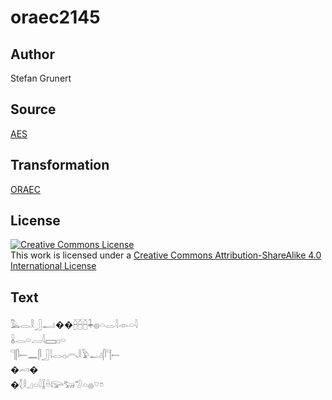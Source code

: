 # oraec2145

## Author

Stefan Grunert

## Source

[AES](https://github.com/simondschweitzer/aes)

## Transformation

[ORAEC](https://oraec.github.io/)

## License

<a rel="license" href="http://creativecommons.org/licenses/by-sa/4.0/"><img alt="Creative Commons License" style="border-width:0" src="https://i.creativecommons.org/l/by-sa/4.0/88x31.png" /></a><br />This work is licensed under a <a rel="license" href="http://creativecommons.org/licenses/by-sa/4.0/">Creative Commons Attribution-ShareAlike 4.0 International License</a>

## Text

𓅓𓂋𓎛𓃀𓂝��𓐢𓐢𓐢𓇓𓐍𓏏𓂋𓇋𓁹𓏏𓇋<br>
𓏇𓂋𓏏𓐙𓇋𓈙𓊪𓏏<br>
𓊹𓋴𓍿𓈖𓋴𓃀𓇋𓂋𓊪𓇹𓎛𓅱𓂝𓋴𓊹𓍿<br>
�𓄗�<br>
�𓇜𓎛𓈎𓏏𓎫𓆼𓏐𓅼𓃒𓅿𓏏𓐍𓎺𓏌<br>
